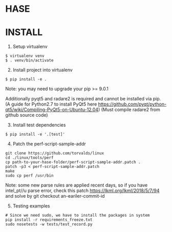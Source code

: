 # HASE

# INSTALL

1. Setup virtualenv

```console
$ virtualenv venv
$ . venv/bin/activate
```

2. Install project into virtualenv

```console
$ pip install -e .
```

Note: you may need to upgrade your pip >= 9.0.1

Additionally pyqt5 and radare2 is required and cannot be installed via pip. 
(A guide for Python2.7 to install PyQt5 here https://github.com/pyqt/python-qt5/wiki/Compiling-PyQt5-on-Ubuntu-12.04)
(Must compile radare2 from github source code)

3. Install test dependencies

```console
$ pip install -e '.[test]'
```

4. Patch the perf-script-sample-addr

```console
git clone https://github.com/torvalds/linux
cd ./linux/tools/perf
cp path-to-your-hase-folder/perf-script-sample-addr.patch .
patch -p3 < perf-script-sample-addr.patch
make
sudo cp perf /usr/bin
```

Note: some new parse rules are applied recent days, so if you have intel_pt//u parse error, check this patch https://lkml.org/lkml/2018/5/7/94 and solve by git checkout an-eariler-commit-id


5. Testing examples


```console
# Since we need sudo, we have to install the packages in system
pip install -r requirements_freeze.txt
sudo nosetests -w tests/test_record.py
```